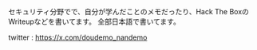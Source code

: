  
セキュリティ分野でで、自分が学んだことのメモだったり、Hack The BoxのWriteupなどを書いてます。
全部日本語で書いてます。

twitter : https://x.com/doudemo_nandemo
